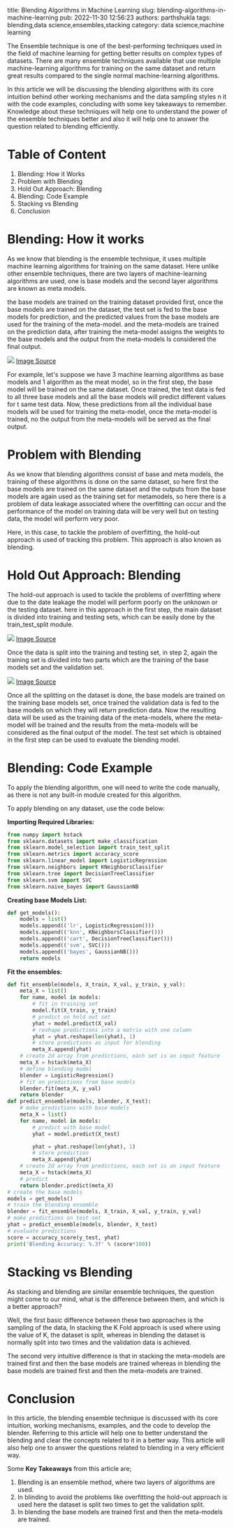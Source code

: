 title: Blending Algorithms in Machine Learning
slug: blending-algorithms-in-machine-learning
pub: 2022-11-30 12:56:23
authors: parthshukla
tags: blending,data science,ensembles,stacking
category: data science,machine learning

The Ensemble technique is one of the best-performing techniques used in the field of machine learning for getting better results on complex types of datasets. There are many ensemble techniques available that use multiple machine-learning algorithms for training on the same dataset and return great results compared to the single normal machine-learning algorithms.

In this article we will be discussing the blending algorithms with its core intuition behind other working mechanisms and the data sampling styles n it with the code examples, concluding with some key takeaways to remember. Knowledge about these techniques will help one to understand the power of the ensemble techniques better and also it will help one to answer the question related to blending efficiently.

Table of Content
================


1. Blending: How it Works
2. Problem with Blending
3. Hold Out Approach: Blending
4. Blending: Code Example
5. Stacking vs Blending
6. Conclusion


Blending: How it works
======================



As we know that blending is the ensemble technique, it uses multiple machine learning algorithms for training on the same dataset. Here unlike other ensemble techniques, there are two layers of machine-learning algorithms are used, one is base models and the second layer algorithms are known as meta models.

the base models are trained on the training dataset provided first, once the base models are trained on the dataset, the test set is fed to the base models for prediction, and the predicted values from the base models are used for the training of the meta-model. and the meta-models are trained on the prediction data, after training the meta-model assigns the weights to the base models and the output from the meta-models Is considered the final output.

![](/assets/ba1-ka-300x227.png)
[Image Source](https://www.google.com/imgres?imgurl=https%3A%2F%2Fblogs.sas.com%2Fcontent%2Fsubconsciousmusings%2Ffiles%2F2017%2F05%2Fmodelstacking.png&imgrefurl=https%3A%2F%2Fblogs.sas.com%2Fcontent%2Fsubconsciousmusings%2F2017%2F05%2F18%2Fstacked-ensemble-models-win-data-science-competitions%2F&tbnid=MiAe0DGM5iD6XM&vet=12ahUKEwiA--eh3537AhVH_TgGHe1_D9YQMygOegUIARDWAQ..i&docid=cZq4q5H07OG1JM&w=519&h=393&q=stacking%20algorithms%20in%20ml&ved=2ahUKEwiA--eh3537AhVH_TgGHe1_D9YQMygOegUIARDWAQ "Image Source")

For example, let's suppose we have 3 machine learning algorithms as base models and 1 algorithm as the meat model, so in the first step, the base model will be trained on the same dataset. Once trained, the test data is fed to all three base models and all the base models will predict different values for t same test data. Now, these predictions from all the individual base models will be used for training the meta-model, once the meta-model is trained, no the output from the meta-models will be served as the final output.

Problem with Blending
=====================



As we know that blending algorithms consist of base and meta models, the training of these algorithms is done on the same dataset, so here first the base models are trained on the same dataset and the outputs from the base models are again used as the training set for metamodels, so here there is a problem of data leakage associated where the overfitting can occur and the performance of the model on training data will be very well but on testing data, the model will perform very poor.

Here, in this case, to tackle the problem of overfitting, the hold-out approach is used of tracking this problem. This approach is also known as blending.

Hold Out Approach: Blending
===========================



The hold-out approach is used to tackle the problems of overfitting where due to the date leakage the model will perform poorly on the unknown or the testing dataset. here in this approach in the first step, the main dataset is divided into training and testing sets, which can be easily done by the train\_test\_split module.

![](/assets/ba2-300x219.png)
[Image Source](https://i.stack.imgur.com/K7tyy.png "Image Source")

Once the data is split into the training and testing set, in step 2, again the training set is divided into two parts which are the training of the base models set and the validation set.

![](/assets/ba3-300x255.png)
[Image Source](https://i.stack.imgur.com/K7tyy.png "Image Source")

Once all the splitting on the dataset is done, the base models are trained on the training base models set, once trained the validation data is fed to the base models on which they will return prediction data. Now the resulting data will be used as the training data of the meta-models, where the meta-model will be trained and the results from the meta-models will be considered as the final output of the model. The test set which is obtained in the first step can be used to evaluate the blending model.

Blending: Code Example
======================



To apply the blending algorithm, one will need to write the code manually, as there is not any built-in module created for this algorithm.

To apply blending on any dataset, use the code below:

**Importing Required Libraries:**

```python
from numpy import hstack
from sklearn.datasets import make_classification
from sklearn.model_selection import train_test_split
from sklearn.metrics import accuracy_score
from sklearn.linear_model import LogisticRegression
from sklearn.neighbors import KNeighborsClassifier
from sklearn.tree import DecisionTreeClassifier
from sklearn.svm import SVC
from sklearn.naive_bayes import GaussianNB

```

**Creating base Models List:**

```python
def get_models():
    models = list()
    models.append(('lr', LogisticRegression()))
    models.append(('knn', KNeighborsClassifier()))
    models.append(('cart', DecisionTreeClassifier()))
    models.append(('svm', SVC()))
    models.append(('bayes', GaussianNB()))
    return models

```

**Fit the ensembles:**

```python
def fit_ensemble(models, X_train, X_val, y_train, y_val):
    meta_X = list()
    for name, model in models:
        # fit in training set
        model.fit(X_train, y_train)
        # predict on hold out set
        yhat = model.predict(X_val)
        # reshape predictions into a matrix with one column
        yhat = yhat.reshape(len(yhat), 1)
        # store predictions as input for blending
        meta_X.append(yhat)
    # create 2d array from predictions, each set is an input feature
    meta_X = hstack(meta_X)
    # define blending model
    blender = LogisticRegression()
    # fit on predictions from base models
    blender.fit(meta_X, y_val)
    return blender
def predict_ensemble(models, blender, X_test):
    # make predictions with base models
    meta_X = list()
    for name, model in models:
        # predict with base model
        yhat = model.predict(X_test)

        yhat = yhat.reshape(len(yhat), 1)
        # store prediction
        meta_X.append(yhat)
    # create 2d array from predictions, each set is an input feature
    meta_X = hstack(meta_X)
    # predict
    return blender.predict(meta_X)
# create the base models
models = get_models()
# train the blending ensemble
blender = fit_ensemble(models, X_train, X_val, y_train, y_val)
# make predictions on test set
yhat = predict_ensemble(models, blender, X_test)
# evaluate predictions
score = accuracy_score(y_test, yhat)
print('Blending Accuracy: %.3f' % (score*100)) 

```

Stacking vs Blending
====================



As stacking and blending are similar ensemble techniques, the question might come to our mind, what is the difference between them, and which is a better approach?

Well, the first basic difference between these two approaches is the sampling of the data, In stacking the K Fold approach is used where using the value of K, the dataset is split, whereas in blending the dataset is normally split into two times and the validation data is achieved.

The second very intuitive difference is that in stacking the meta-models are trained first and then the base models are trained whereas in blending the base models are trained first and then the meta-models are trained.

Conclusion
==========



In this article, the blending ensemble technique is discussed with its core intuition, working mechanisms, examples, and the code to develop the blender. Referring to this article will help one to better understand the blending and clear the concepts related to it in a better way. This article will also help one to answer the questions related to blending in a very efficient way.

Some **Key Takeaways** from this article are;

1. Blending is an ensemble method, where two layers of algorithms are used.
2. In blinding to avoid the problems like overfitting the hold-out approach is used here the dataset is split two times to get the validation split.
3. In blending the base models are trained first and then the meta-models are trained.


